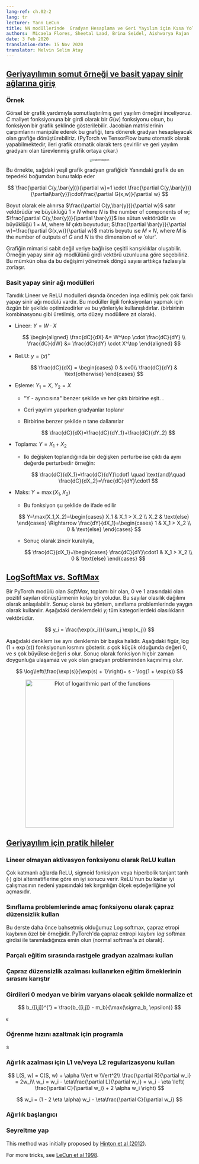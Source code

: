 ```yaml
---
lang-ref: ch.02-2
lang: tr
lecturer: Yann LeCun
title: NN modüllerinde  Gradyan Hesaplama ve Geri Yayılım için Kısa Yollar
authors:  Micaela Flores, Sheetal Laad, Brina Seidel, Aishwarya Rajan
date: 3 Feb 2020
translation-date: 15 Nov 2020
translator: Melvin Selim Atay
---
```

## [Geriyayılımın somut örneği ve  basit yapay sinir ağlarına giriş](https://www.youtube.com/watch?v=d9vdh3b787Y&t=2989s)

### Örnek
Görsel bir grafik yardımıyla somutlaştırılmış geri yayılım örneğini inceliyoruz. $C$ maliyet fonksiyonuna bir girdi olarak bir $G(w)$ fonksiyonu olsun, bu fonksiyon bir grafik şeklinde gösterilebilir. Jacobian matrislerinin çarpımlarını manipüle ederek bu grafiği, ters dönerek gradyan hesaplayacak olan grafiğe dönüştürebiliriz. (PyTorch ve TensorFlow bunu otomatik olarak yapabilmektedir, ileri grafik otomatik olarak ters çevirilir ve geri yayılım gradyanı olan türevlenmiş grafik ortaya çıkar.)

 <center><img src="{{site.baseurl}}/images/week02/02-2/02-2-1.png" alt="Gradient diagram" style="zoom:40%;" /></center>

 Bu örnekte, sağdaki yeşil grafik gradyan grafiğidir Yanındaki grafik de en tepedeki boğumdan bunu takip eder

 $$
 \frac{\partial C(y,\bar{y})}{\partial w}=1 \cdot \frac{\partial C(y,\bar{y})}{\partial\bar{y}}\cdot\frac{\partial G(x,w)}{\partial w}
 $$

 Boyut olarak ele alınırsa $\frac{\partial C(y,\bar{y})}{\partial w}$ satır vektörüdür ve büyüklüğü $1\times N$ where $N$ is the number of components of $w$; $\frac{\partial C(y,\bar{y})}{\partial \bar{y}}$  ise sütun vektörüdür ve büyüklüğü $1\times M$, where $M$ çıktı boyutudur; $\frac{\partial \bar{y}}{\partial w}=\frac{\partial G(x,w)}{\partial w}$ matris boyutu ıse $M\times N$, where $M$ is the number of outputs of $G$ and $N$ is the dimension of $w$ 'olur'.

 Grafiğin mimarisi sabit değil veriye bağlı ise çeşitli karışıklıklar oluşabilir. Örneğin yapay sinir ağı modlülünü girdi vektörü uzunluuna göre seçebiliriz. Bu mümkün olsa da bu değişimi yönetmek döngü sayısı arttıkça fazlasıyla zorlaşır.

### Basit yapay sinir ağı modülleri
Tanıdık Lineer ve ReLU modulleri dışında önceden inşa edilmiş pek çok farklı yapay sinir ağı modülü vardır. Bu modüller ilgili fonksiyonları yapmak için özgün bir şekilde optimizedirler ve bu yönleriyle kullanışlıdırlar. (birbirinin kombinasyonu gibi üretilmiş, orta düzey modüllere zıt olarak).

- Lineer: $Y=W\cdot X$

  $$
  \begin{aligned}
  \frac{dC}{dX} &= W^\top \cdot \frac{dC}{dY} \\
  \frac{dC}{dW} &= \frac{dC}{dY} \cdot X^\top
  \end{aligned}
  $$

- ReLU: $y=(x)^+$

  $$
  \frac{dC}{dX} =
      \begin{cases}
        0 & x<0\\
        \frac{dC}{dY} & \text{otherwise}
      \end{cases}
  $$

- Eşleme: $Y_1=X$, $Y_2=X$

  - "Y - ayırıcısına" benzer şekilde ve her çıktı birbirine eşit. .

  - Geri yayılım yaparken gradyanlar toplanır

  - Birbirine benzer şekilde $n$ tane dallanırlar

    $$
    \frac{dC}{dX}=\frac{dC}{dY_1}+\frac{dC}{dY_2}
    $$


- Toplama: $Y=X_1+X_2$

  - Ikı değişken toplandığında bir değişken perturbe ise çıktı da aynı değerde perturbedir örneğin:

    $$
    \frac{dC}{dX_1}=\frac{dC}{dY}\cdot1 \quad \text{and}\quad \frac{dC}{dX_2}=\frac{dC}{dY}\cdot1
    $$


- Maks: $Y=\max(X_1,X_2)$

  -  Bu fonksiyon şu şeklide de ifade edilir

    $$
    Y=\max(X_1,X_2)=\begin{cases}
          X_1 & X_1 > X_2 \\
          X_2 & \text{else}
       \end{cases}
    \Rightarrow
    \frac{dY}{dX_1}=\begin{cases}
          1 & X_1 > X_2 \\
          0 & \text{else}
       \end{cases}
    $$

  - Sonuç olarak zincir kuralıyla,

    $$
    \frac{dC}{dX_1}=\begin{cases}
          \frac{dC}{dY}\cdot1 & X_1 > X_2 \\
          0 & \text{else}
      \end{cases}
    $$

## [LogSoftMax *vs.* SoftMax](https://www.youtube.com/watch?v=d9vdh3b787Y&t=3953s)

Bir PyTorch modülü olan *SoftMax*, toplamı bir olan,  $0$ ve $1$ arasındaki  olan pozitif sayıları dönüştürmenin kolay bir yoludur. Bu sayılar olasılık dağılımı olarak anlaşılabilir. Sonuç olarak bu yöntem, sınıflama problemlerinde yaygın olarak kullanılır. Aşağıdaki denklemdeki $y_i$ tüm kategorilerdeki olasılıkların vektörüdür.

$$
y_i = \frac{\exp(x_i)}{\sum_j \exp(x_j)}
$$  

Aşağıdaki denklem ise aynı denklemin bir başka halidir. Aşağıdaki figür, $\log(1 + \exp(s))$ fonksiyonun kısmını gösterir. $s$ çok küçük olduğunda değeri $0$, ve $s$ çok büyükse değeri $s$ olur. Sonuç olarak fonksiyon hiçbir zaman doygunluğa ulaşamaz ve yok olan gradyan probleminden kaçınılmış olur.

$$
\log\left(\frac{\exp(s)}{\exp(s) + 1}\right)= s - \log(1 + \exp(s))
$$

<center><img src="{{site.baseurl}}/images/week02/02-2/02-2-3.png" width='400px' alt="Plot of logarithmic part of the functions" /></center>

## [Geriyayılım için pratik hileler](https://www.youtube.com/watch?v=d9vdh3b787Y&t=4891s)


### Lineer olmayan aktivasyon fonksiyonu olarak ReLU kullan
Çok katmanlı ağlarda ReLU, sigmoid fonksiyon veya hiperbolik tanjant $\tanh(\cdot)$ gibi alternatiflerine göre en iyi sonucu verir.  ReLU'nun bu kadar iyi çalışmasının nedeni yapısındaki tek kırgınlığın ölçek eşdeğerliğine yol açmasıdır.

### Sınıflama problemlerinde amaç fonksiyonu olarak çapraz düzensizlik kullan

Bu derste daha önce bahsetmiş olduğumuz Log softmax, çapraz etropi kaybının özel bir örneğidir. PyTorch'da çapraz entropi kaybını *log* softmax girdisi ile tanımladığınıza emin olun (normal softmax'a zıt olarak). 

### Parçalı eğitim sırasında rastgele gradyan azalması kullan


### Çapraz düzensizlik azalması kullanırken eğitim örneklerinin sırasını karıştır


### Girdileri 0 medyan ve birim varyans olacak şekilde normalize et


$$
b_{[i,j]}^{'} = \frac{b_{[i,j]} - m_b}{\max(\sigma_b, \epsilon)}
$$

 $\epsilon$

### Öğrenme hızını azaltmak için programla
s


### Ağırlık azalması için L1 ve/veya L2 regularizasyonu kullan


$$
L(S, w) = C(S, w) + \alpha \Vert w \Vert^2\\
\frac{\partial R}{\partial w_i} = 2w_i\\
w_i = w_i - \eta\frac{\partial L}{\partial w_i} = w_i - \eta \left( \frac{\partial C}{\partial w_i} + 2 \alpha w_i \right)
$$


$$
w_i = (1 - 2 \eta \alpha) w_i - \eta\frac{\partial C}{\partial w_i}
$$



### Ağırlık başlangıcı




### Seyreltme yap

This method was initially proposed by <a href="https://arxiv.org/abs/1207.0580">Hinton et al (2012)</a>.

For more tricks, see  <a href="http://yann.lecun.com/exdb/publis/pdf/lecun-98b.pdf">LeCun et al 1998</a>.
